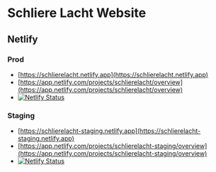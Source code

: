 # Schliere Lacht Website

## Netlify

### Prod

* [https://schlierelacht.netlify.app](https://schlierelacht.netlify.app)
* [https://app.netlify.com/projects/schlierelacht/overview](https://app.netlify.com/projects/schlierelacht/overview)
* [![Netlify Status](https://api.netlify.com/api/v1/badges/c0f9a25e-9037-4ec0-a38c-83aae986ae62/deploy-status)](https://app.netlify.com/projects/schlierelacht/deploys)

### Staging

* [https://schlierelacht-staging.netlify.app](https://schlierelacht-staging.netlify.app)
* [https://app.netlify.com/projects/schlierelacht-staging/overview](https://app.netlify.com/projects/schlierelacht-staging/overview)
* [![Netlify Status](https://api.netlify.com/api/v1/badges/a4fb37c1-8dbd-49cd-bb25-78c80baf841f/deploy-status)](https://app.netlify.com/projects/schlierelacht-staging/deploys)
